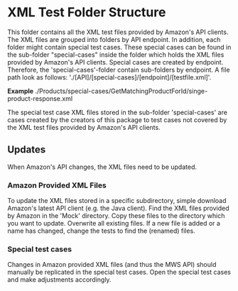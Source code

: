 # XML Test Folder Structure

This folder contains all the XML test files provided by Amazon's API clients. The XML files are grouped into folders by API endpoint. In addition, each folder might contain special test cases. These special cases can be found in the sub-folder "special-cases" inside the folder which holds the XML files provided by Amazon's API clients. Special cases are created by endpoint. Therefore, the 'special-cases'-folder contain sub-folders by endpoint. A file path look as follows: './[API]/[special-cases]/[endpoint]/[testfile.xml]'.

**Example**
./Products/special-cases/GetMatchingProductForId/singe-product-response.xml

The special test case XML files stored in the sub-folder 'special-cases' are cases created by the creators of this package to test cases not covered by the XML test files provided by Amazon's API clients.

## Updates

When Amazon's API changes, the XML files need to be updated.

### Amazon Provided XML Files

To update the XML files stored in a specific subdirectory, simple download Amazon's latest API client (e.g. the Java client). Find the XML files provided by Amazon in the 'Mock' directory. Copy these files to the directory which you want to update. Overwrite all existing files. If a new file is added or a name has changed, change the tests to find the (renamed) files.

### Special test cases

Changes in Amazon provided XML files (and thus the MWS API) should manually be replicated in the special test cases. Open the special test cases and make adjustments accordingly.
